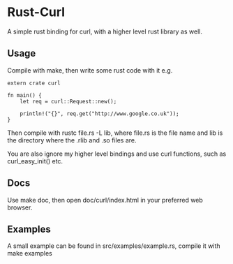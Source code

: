 # Rust-Curl

A simple rust binding for curl, with a higher level rust library as well.

## Usage

Compile with make, then write some rust code with it e.g.

```
extern crate curl

fn main() {
    let req = curl::Request::new();

    println!("{}", req.get("http://www.google.co.uk"));
}
```

Then compile with rustc file.rs -L lib, where file.rs is the file name 
and lib is the directory where the .rlib and .so files are.

You are also ignore my higher level bindings and use curl functions,
such as curl_easy_init() etc.

## Docs

Use make doc, then open doc/curl/index.html in your preferred web browser.

## Examples

A small example can be found in src/examples/example.rs, compile it with
make examples
